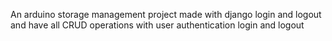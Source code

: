 An arduino storage management project made with django login and logout and have all CRUD operations with user authentication login and logout
